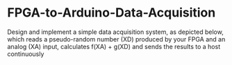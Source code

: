 # FPGA-to-Arduino-Data-Acquisition
Design and implement a simple data acquisition system, as depicted below, which reads a pseudo-random number (XD) produced by your FPGA and an analog (XA) input, calculates f(XA) + g(XD) and sends the results to a host continuously
